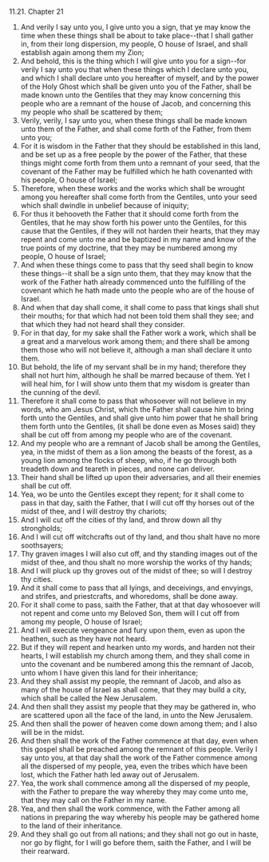 11.21. Chapter 21
1. And verily I say unto you, I give unto you a sign, that ye may know the time when these things shall be about to take place--that I shall gather in, from their long dispersion, my people, O house of Israel, and shall establish again among them my Zion;
2. And behold, this is the thing which I will give unto you for a sign--for verily I say unto you that when these things which I declare unto you, and which I shall declare unto you hereafter of myself, and by the power of the Holy Ghost which shall be given unto you of the Father, shall be made known unto the Gentiles that they may know concerning this people who are a remnant of the house of Jacob, and concerning this my people who shall be scattered by them;
3. Verily, verily, I say unto you, when these things shall be made known unto them of the Father, and shall come forth of the Father, from them unto you;
4. For it is wisdom in the Father that they should be established in this land, and be set up as a free people by the power of the Father, that these things might come forth from them unto a remnant of your seed, that the covenant of the Father may be fulfilled which he hath covenanted with his people, O house of Israel;
5. Therefore, when these works and the works which shall be wrought among you hereafter shall come forth from the Gentiles, unto your seed which shall dwindle in unbelief because of iniquity;
6. For thus it behooveth the Father that it should come forth from the Gentiles, that he may show forth his power unto the Gentiles, for this cause that the Gentiles, if they will not harden their hearts, that they may repent and come unto me and be baptized in my name and know of the true points of my doctrine, that they may be numbered among my people, O house of Israel;
7. And when these things come to pass that thy seed shall begin to know these things--it shall be a sign unto them, that they may know that the work of the Father hath already commenced unto the fulfilling of the covenant which he hath made unto the people who are of the house of Israel.
8. And when that day shall come, it shall come to pass that kings shall shut their mouths; for that which had not been told them shall they see; and that which they had not heard shall they consider.
9. For in that day, for my sake shall the Father work a work, which shall be a great and a marvelous work among them; and there shall be among them those who will not believe it, although a man shall declare it unto them.
10. But behold, the life of my servant shall be in my hand; therefore they shall not hurt him, although he shall be marred because of them. Yet I will heal him, for I will show unto them that my wisdom is greater than the cunning of the devil.
11. Therefore it shall come to pass that whosoever will not believe in my words, who am Jesus Christ, which the Father shall cause him to bring forth unto the Gentiles, and shall give unto him power that he shall bring them forth unto the Gentiles, (it shall be done even as Moses said) they shall be cut off from among my people who are of the covenant.
12. And my people who are a remnant of Jacob shall be among the Gentiles, yea, in the midst of them as a lion among the beasts of the forest, as a young lion among the flocks of sheep, who, if he go through both treadeth down and teareth in pieces, and none can deliver.
13. Their hand shall be lifted up upon their adversaries, and all their enemies shall be cut off.
14. Yea, wo be unto the Gentiles except they repent; for it shall come to pass in that day, saith the Father, that I will cut off thy horses out of the midst of thee, and I will destroy thy chariots;
15. And I will cut off the cities of thy land, and throw down all thy strongholds;
16. And I will cut off witchcrafts out of thy land, and thou shalt have no more soothsayers;
17. Thy graven images I will also cut off, and thy standing images out of the midst of thee, and thou shalt no more worship the works of thy hands;
18. And I will pluck up thy groves out of the midst of thee; so will I destroy thy cities.
19. And it shall come to pass that all lyings, and deceivings, and envyings, and strifes, and priestcrafts, and whoredoms, shall be done away.
20. For it shall come to pass, saith the Father, that at that day whosoever will not repent and come unto my Beloved Son, them will I cut off from among my people, O house of Israel;
21. And I will execute vengeance and fury upon them, even as upon the heathen, such as they have not heard.
22. But if they will repent and hearken unto my words, and harden not their hearts, I will establish my church among them, and they shall come in unto the covenant and be numbered among this the remnant of Jacob, unto whom I have given this land for their inheritance;
23. And they shall assist my people, the remnant of Jacob, and also as many of the house of Israel as shall come, that they may build a city, which shall be called the New Jerusalem.
24. And then shall they assist my people that they may be gathered in, who are scattered upon all the face of the land, in unto the New Jerusalem.
25. And then shall the power of heaven come down among them; and I also will be in the midst.
26. And then shall the work of the Father commence at that day, even when this gospel shall be preached among the remnant of this people. Verily I say unto you, at that day shall the work of the Father commence among all the dispersed of my people, yea, even the tribes which have been lost, which the Father hath led away out of Jerusalem.
27. Yea, the work shall commence among all the dispersed of my people, with the Father to prepare the way whereby they may come unto me, that they may call on the Father in my name.
28. Yea, and then shall the work commence, with the Father among all nations in preparing the way whereby his people may be gathered home to the land of their inheritance.
29. And they shall go out from all nations; and they shall not go out in haste, nor go by flight, for I will go before them, saith the Father, and I will be their rearward.

